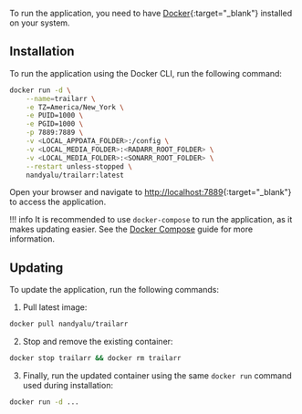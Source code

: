 To run the application, you need to have [Docker](https://docs.docker.com/get-docker/){:target="_blank"} installed on your system.

## Installation

To run the application using the Docker CLI, run the following command:

```bash
docker run -d \
    --name=trailarr \
    -e TZ=America/New_York \
    -e PUID=1000 \
    -e PGID=1000 \
    -p 7889:7889 \
    -v <LOCAL_APPDATA_FOLDER>:/config \
    -v <LOCAL_MEDIA_FOLDER>:<RADARR_ROOT_FOLDER> \
    -v <LOCAL_MEDIA_FOLDER>:<SONARR_ROOT_FOLDER> \
    --restart unless-stopped \
    nandyalu/trailarr:latest
```

Open your browser and navigate to [http://localhost:7889](http://localhost:7889){:target="_blank"} to access the application.

!!! info
    It is recommended to use `docker-compose` to run the application, as it makes updating easier. See the [Docker Compose](./docker-compose.md) guide for more information.

## Updating

To update the application, run the following commands:

1. Pull latest image:
```bash
docker pull nandyalu/trailarr
```

2. Stop and remove the existing container:
```bash
docker stop trailarr && docker rm trailarr
```

3. Finally, run the updated container using the same `docker run` command used during installation:
```bash
docker run -d ...
```